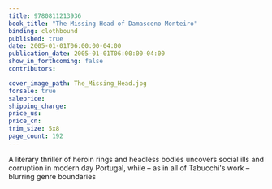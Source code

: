 ```yaml
---
title: 9780811213936
book_title: "The Missing Head of Damasceno Monteiro"
binding: clothbound
published: true
date: 2005-01-01T06:00:00-04:00
publication_date: 2005-01-01T06:00:00-04:00
show_in_forthcoming: false
contributors:

cover_image_path: The_Missing_Head.jpg
forsale: true
saleprice:
shipping_charge:
price_us:
price_cn:
trim_size: 5x8
page_count: 192
---
```

A literary thriller of heroin rings and headless bodies uncovers social ills and corruption in modern day Portugal, while – as in all of Tabucchi's work – blurring genre boundaries


